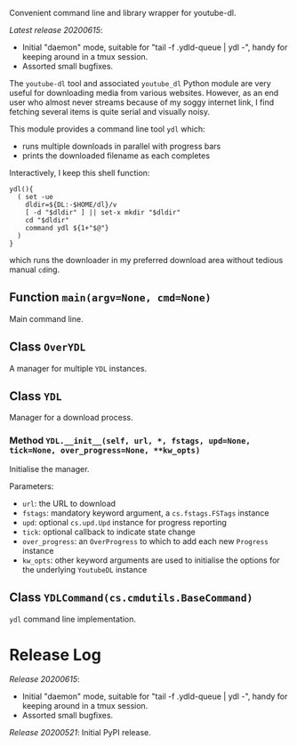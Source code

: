 Convenient command line and library wrapper for youtube-dl.

*Latest release 20200615*:
* Initial "daemon" mode, suitable for "tail -f .ydld-queue | ydl -", handy for keeping around in a tmux session.
* Assorted small bugfixes.

The `youtube-dl` tool and associated `youtube_dl` Python module
are very useful for downloading media from various websites.
However, as an end user who almost never streams because of my
soggy internet link, I find fetching several items is quite serial and
visually noisy.

This module provides a command line tool `ydl` which:
- runs multiple downloads in parallel with progress bars
- prints the downloaded filename as each completes

Interactively, I keep this shell function:

    ydl(){
      ( set -ue
        dldir=${DL:-$HOME/dl}/v
        [ -d "$dldir" ] || set-x mkdir "$dldir"
        cd "$dldir"
        command ydl ${1+"$@"}
      )
    }

which runs the downloader in my preferred download area
without tedious manual `cd`ing.

## Function `main(argv=None, cmd=None)`

Main command line.

## Class `OverYDL`

A manager for multiple `YDL` instances.

## Class `YDL`

Manager for a download process.

### Method `YDL.__init__(self, url, *, fstags, upd=None, tick=None, over_progress=None, **kw_opts)`

Initialise the manager.

Parameters:
* `url`: the URL to download
* `fstags`: mandatory keyword argument, a `cs.fstags.FSTags` instance
* `upd`: optional `cs.upd.Upd` instance for progress reporting
* `tick`: optional callback to indicate state change
* `over_progress`: an `OverProgress` to which to add each new `Progress` instance
* `kw_opts`: other keyword arguments are used to initialise
  the options for the underlying `YoutubeDL` instance

## Class `YDLCommand(cs.cmdutils.BaseCommand)`

`ydl` command line implementation.

# Release Log



*Release 20200615*:
* Initial "daemon" mode, suitable for "tail -f .ydld-queue | ydl -", handy for keeping around in a tmux session.
* Assorted small bugfixes.

*Release 20200521*:
Initial PyPI release.
